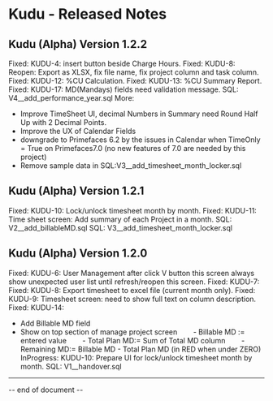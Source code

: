 # Kudu - Released Notes




## Kudu (Alpha) Version 1.2.2

Fixed: KUDU-4: insert button beside Charge Hours.
Fixed: KUDU-8: Reopen: Export as XLSX, fix file name, fix project column and task column.
Fixed: KUDU-12: %CU Calculation.
Fixed: KUDU-13: %CU Summary Report.
Fixed: KUDU-17: MD(Mandays) fields need validation message.
SQL: V4__add_performance_year.sql
More: 

+ Improve TimeSheet UI, decimal Numbers in Summary need Round Half Up with 2 Decimal Points.
+ Improve the UX of Calendar Fields
+ downgrade to Primefaces 6.2 by the issues in Calendar when TimeOnly = True on Primefaces7.0 (no new features of 7.0 are needed by this project)
+ Remove sample data in SQL:V3__add_timesheet_month_locker.sql



## Kudu (Alpha) Version 1.2.1

Fixed: KUDU-10: Lock/unlock timesheet month by month.
Fixed: KUDU-11: Time sheet screen: Add summary of each Project in a month.
SQL: V2__add_billableMD.sql
SQL: V3__add_timesheet_month_locker.sql



## Kudu (Alpha) Version 1.2.0

Fixed: KUDU-6: User Management after click V button this screen always show unexpected user list until refresh/reopen this screen.
Fixed: KUDU-7: 
Fixed: KUDU-8: Export timesheet to excel file (current month only).
Fixed: KUDU-9: Timesheet screen: need to show full text on column description.
Fixed: KUDU-14:
+ Add Billable MD field
+ Show on top section of manage project screen
       - Billable MD := entered value
       - Total Plan MD:= Sum of Total MD column
       - Remaining MD:= Billable MD - Total Plan MD (in RED when under ZERO)
InProgress: KUDU-10: Prepare UI for lock/unlock timesheet month by month.
SQL: V1__handover.sql



----
-- end of document --